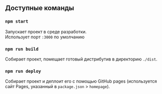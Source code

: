 ## Доступные команды

### `npm start`

Запускает проект в среде разработки.\
Использует порт `:3000` по умолчанию

### `npm run build`

Собирает проект, помещает готовый дистрибутив в директорию `./dist`.

### `npm run deploy`

Собирает проект и деплоит его с помощью GitHub pages (используется сайт Pages, указанный в `package.json` > `homepage`).
